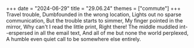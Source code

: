 +++
date = "2024-06-29"
title = "29.06.24"
themes = ["commute"]
+++
Travel trouble,
Dumbfounded in the wrong location,
Lights out no sparse communication,
But the trouble starts to simmer,
My finger pointed in the mirror,
Why can't I read the little print,
Right there! The middle muddled int-
-erspersed in all the email text,
And all of me but none the world perplexed,
A humble even quiet call to be somewhere else entirely.
